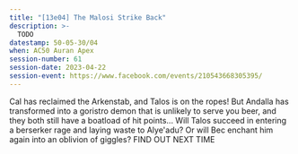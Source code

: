 ```yaml
---
title: "[13e04] The Malosi Strike Back"
description: >-
  TODO
datestamp: 50-05-30/04
when: AC50 Auran Apex
session-number: 61
session-date: 2023-04-22
session-event: https://www.facebook.com/events/210543668305395/
---
```


Cal has reclaimed the Arkenstab, and Talos is on the ropes! But Andalla has transformed into a goristro demon that is unlikely to serve you beer, and they both still have a boatload of hit points... Will Talos succeed in entering a berserker rage and laying waste to Alye'adu? Or will Bec enchant him again into an oblivion of giggles? FIND OUT NEXT TIME
